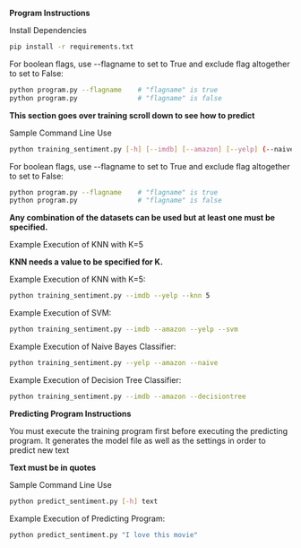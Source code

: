 **Program Instructions**  

Install Dependencies
```Bash
pip install -r requirements.txt
```

For boolean flags, use --flagname to set to True and exclude flag altogether to set to False:
```Bash
python program.py --flagname    # "flagname" is true
python program.py               # "flagname" is false
```
**This section goes over training scroll down to see how to predict**


Sample Command Line Use
```Bash
python training_sentiment.py [-h] [--imdb] [--amazon] [--yelp] (--naive | --knn | --svm | --decisiontree) [k_value]
```
For boolean flags, use --flagname to set to True and exclude flag altogether to set to False:
```Bash
python program.py --flagname    # "flagname" is true
python program.py               # "flagname" is false
```
**Any combination of the datasets can be used but at least one must be specified.**

Example Execution of KNN with K=5

**KNN needs a value to be specified for K.**

Example Execution of KNN with K=5:
```Bash
python training_sentiment.py --imdb --yelp --knn 5
```
Example Execution of SVM:
```Bash
python training_sentiment.py --imdb --amazon --yelp --svm
```

Example Execution of Naive Bayes Classifier:

```Bash
python training_sentiment.py --yelp --amazon --naive
```

Example Execution of Decision Tree Classifier:

```Bash
python training_sentiment.py --imdb --amazon --decisiontree
```

**Predicting Program Instructions**

You must execute the training program first before executing the predicting program. It generates the model file as well as the settings in order to predict new text

**Text must be in quotes**

Sample Command Line Use
```Bash
python predict_sentiment.py [-h] text
```

Example Execution of Predicting Program:

```Bash
python predict_sentiment.py "I love this movie"
```

